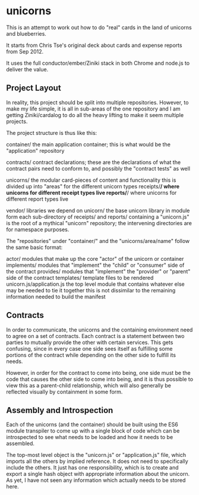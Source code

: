 unicorns
========

This is an attempt to work out how to do "real" cards in the land of unicorns and blueberries.

It starts from Chris Tse's original deck about cards and expense reports from Sep 2012.

It uses the full conductor/ember/Ziniki stack in both Chrome and node.js to deliver the value.


Project Layout
--------------

In reality, this project should be split into multiple repositories.
However, to make my life simple, it is all in sub-areas of the one repository
and I am getting Ziniki/cardalog to do all the heavy lifting to make it seem
multiple projects.

The project structure is thus like this:

container/
  the main application container; this is what would be the "application" repository
  
contracts/
  contract declarations; these are the declarations of what the contract pairs need to conform to,
  and possibly the "contract tests" as well

unicorns/
  the modular card-pieces of content and functionality
  this is divided up into "areas" for the different unicorn types
  receipts/**/
    where unicorns for different receipt types live
  reports/**/
    where unicorns for different report types live

vendor/
  libraries we depend on
  unicorn/
    the base unicorn library in module form
each sub-directory of receipts/ and reports/ containing a "unicorn.js" is the root of a mythical "unicorn" repository;
the intervening directories are for namespace purposes.

The "repositories" under "container/" and the "unicorns/area/name" follow the same basic format:

  actor/
    modules that make up the core "actor" of the unicorn or container
  implements/
    modules that "implement" the "child" or "consumer" side of the contract
  provides/
    modules that "implement" the "provider" or "parent" side of the contract
  templates/
    template files to be rendered
  unicorn.js/application.js
    the top level module that contains whatever else may be needed to tie it together
    this is not dissimilar to the remaining information needed to build the manifest

Contracts
---------

In order to communicate, the unicorns and the containing environment need to agree on a set of contracts.
Each contract is a statement between two parties to mutually provide the other with certain services.
This gets confusing, since in every case one side sees itself as fulfilling some portions of the contract
while depending on the other side to fulfill its needs.

However, in order for the contract to come into being, one side must be the code that
causes the other side to come into being, and it is thus possible to view this as a parent-child relationship,
which will also generally be reflected visually by containment in some form.

Assembly and Introspection
--------------------------

Each of the unicorns (and the container) should be built using the ES6 module transpiler
to come up with a single block of code which can be introspected to see what needs to be loaded
and how it needs to be assembled.

The top-most level object is the "unicorn.js" or "application.js" file, which imports all the others
by implied reference.  It does not need to specifically include the others.  It just has one responsibility,
which is to create and export a single hash object with appropriate information about the unicorn.  As yet,
I have not seen any information which actually needs to be stored here.
